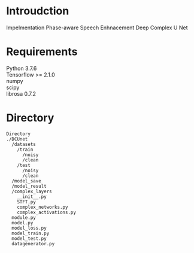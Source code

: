 # Introudction
Impelmentation Phase-aware Speech Enhnacement Deep Complex U Net  
# Requirements
Python 3.7.6  
Tensorflow >= 2.1.0  
numpy  
scipy  
librosa 0.7.2  
# Directory  
```
Directory
./DCUnet
  /datasets
    /train
      /noisy
      /clean
    /test
      /noisy
      /clean
  /model_save
  /model_result
  /complex_layers
    __init__.py
    STFT.py
    complex_networks.py
    complex_activations.py
  module.py
  model.py
  model_loss.py
  model_train.py
  model_test.py
  datagenerator.py
```
